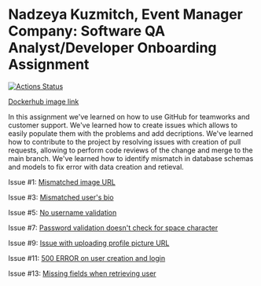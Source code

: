 # Nadzeya Kuzmitch, Event Manager Company: Software QA Analyst/Developer Onboarding Assignment

[![Actions Status](https://github.com/nadzeyakuzmitch/Homework_10/workflows/Build%20and%20push%20Docker%20image/badge.svg)](https://github.com/nadzeyakuzmitch/Homework_10/actions)


[Dockerhub image link](https://hub.docker.com/r/nadzeyakuzmitch/homework-10)

In this assignment we've learned on how to use GitHub for teamworks and customer support. 
We've learned how to create issues which allows to easily populate them with the problems and add decriptions.
We've learned how to contribute to the project by resolving issues with creation of pull requests, allowing to perform code reviews of the change and merge to the main branch.
We've learned how to identify mismatch in database schemas and models to fix error with data creation and retieval.

Issue #1: [Mismatched image URL](https://github.com/nadzeyakuzmitch/Homework_10/issues/1)

Issue #3: [Mismatched user's bio](https://github.com/nadzeyakuzmitch/Homework_10/issues/3)

Issue #5: [No username validation](https://github.com/nadzeyakuzmitch/Homework_10/issues/5)

Issue #7: [Password validation doesn't check for space character](https://github.com/nadzeyakuzmitch/Homework_10/issues/7)

Issue #9: [Issue with uploading profile picture URL](https://github.com/nadzeyakuzmitch/Homework_10/issues/9)

Issue #11: [500 ERROR on user creation and login](https://github.com/nadzeyakuzmitch/Homework_10/issues/11)

Issue #13: [Missing fields when retrieving user](https://github.com/nadzeyakuzmitch/Homework_10/issues/13)